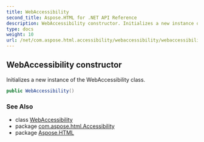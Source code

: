 ```yaml
---
title: WebAccessibility
second_title: Aspose.HTML for .NET API Reference
description: WebAccessibility constructor. Initializes a new instance of the WebAccessibility class
type: docs
weight: 10
url: /net/com.aspose.html.accessibility/webaccessibility/webaccessibility/
---
```

## WebAccessibility constructor

Initializes a new instance of the WebAccessibility class.

```java
public WebAccessibility()
```

### See Also

* class [WebAccessibility](../)
* package [com.aspose.html.Accessibility](../../../com.aspose.html.accessibility/)
* package [Aspose.HTML](../../../)
